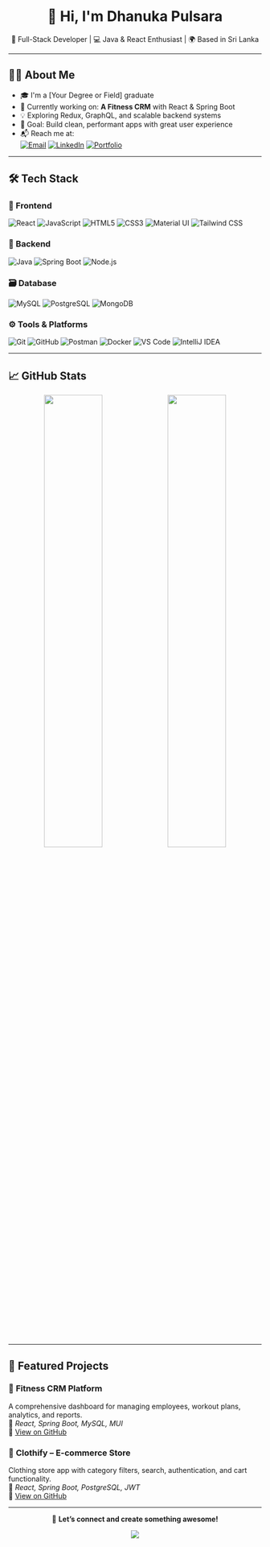 <h1 align="center">👋 Hi, I'm Dhanuka Pulsara</h1>
<p align="center">
  🚀 Full-Stack Developer | 💻 Java & React Enthusiast | 🌍 Based in Sri Lanka
</p>

---

## 🧑‍💻 About Me

- 🎓 I'm a [Your Degree or Field] graduate
- 🔭 Currently working on: **A Fitness CRM** with React & Spring Boot
- 💡 Exploring Redux, GraphQL, and scalable backend systems
- 🎯 Goal: Build clean, performant apps with great user experience
- 📬 Reach me at:  
  [![Email](https://img.shields.io/badge/email-dhanukapulsara%40example.com-D14836?style=flat-square&logo=gmail&logoColor=white)](mailto:dhanukapulsara@example.com)
  [![LinkedIn](https://img.shields.io/badge/linkedin-Dhanuka%20Pulsara-0077B5?style=flat-square&logo=linkedin)](https://www.linkedin.com/in/your-profile)
  [![Portfolio](https://img.shields.io/badge/portfolio-visit-orange?style=flat-square&logo=Firefox)](https://your-portfolio.com)

---

## 🛠️ Tech Stack

### 🧩 Frontend
![React](https://img.shields.io/badge/-React-61DAFB?logo=react&logoColor=white&style=flat-square)
![JavaScript](https://img.shields.io/badge/-JavaScript-F7DF1E?logo=javascript&logoColor=black&style=flat-square)
![HTML5](https://img.shields.io/badge/-HTML5-E34F26?logo=html5&logoColor=white&style=flat-square)
![CSS3](https://img.shields.io/badge/-CSS3-1572B6?logo=css3&logoColor=white&style=flat-square)
![Material UI](https://img.shields.io/badge/-MUI-007FFF?logo=mui&logoColor=white&style=flat-square)
![Tailwind CSS](https://img.shields.io/badge/-Tailwind-38B2AC?logo=tailwind-css&logoColor=white&style=flat-square)

### 🔧 Backend
![Java](https://img.shields.io/badge/-Java-007396?logo=java&logoColor=white&style=flat-square)
![Spring Boot](https://img.shields.io/badge/-Spring%20Boot-6DB33F?logo=spring-boot&logoColor=white&style=flat-square)
![Node.js](https://img.shields.io/badge/-Node.js-339933?logo=node.js&logoColor=white&style=flat-square)

### 🗃️ Database
![MySQL](https://img.shields.io/badge/-MySQL-4479A1?logo=mysql&logoColor=white&style=flat-square)
![PostgreSQL](https://img.shields.io/badge/-PostgreSQL-4169E1?logo=postgresql&logoColor=white&style=flat-square)
![MongoDB](https://img.shields.io/badge/-MongoDB-47A248?logo=mongodb&logoColor=white&style=flat-square)

### ⚙️ Tools & Platforms
![Git](https://img.shields.io/badge/-Git-F05032?logo=git&logoColor=white&style=flat-square)
![GitHub](https://img.shields.io/badge/-GitHub-181717?logo=github&logoColor=white&style=flat-square)
![Postman](https://img.shields.io/badge/-Postman-FF6C37?logo=postman&logoColor=white&style=flat-square)
![Docker](https://img.shields.io/badge/-Docker-2496ED?logo=docker&logoColor=white&style=flat-square)
![VS Code](https://img.shields.io/badge/-VS%20Code-007ACC?logo=visual-studio-code&logoColor=white&style=flat-square)
![IntelliJ IDEA](https://img.shields.io/badge/-IntelliJ%20IDEA-000000?logo=intellij-idea&logoColor=white&style=flat-square)

---

## 📈 GitHub Stats

<p align="center">
  <img src="https://github-readme-stats.vercel.app/api?username=your-github-username&show_icons=true&theme=tokyonight&hide_border=true" width="48%" />
  <img src="https://github-readme-stats.vercel.app/api/top-langs/?username=your-github-username&layout=compact&theme=tokyonight&hide_border=true" width="48%" />
</p>

---

## 🧪 Featured Projects

### 📌 **Fitness CRM Platform**
A comprehensive dashboard for managing employees, workout plans, analytics, and reports.  
🔧 _React, Spring Boot, MySQL, MUI_  
🔗 [View on GitHub](https://github.com/dhanuka1025/fitness-crm)

### 📌 **Clothify – E-commerce Store**
Clothing store app with category filters, search, authentication, and cart functionality.  
🛒 _React, Spring Boot, PostgreSQL, JWT_  
🔗 [View on GitHub](https://github.com/dhanuka1025/clothify)

---

<p align="center">
  🔗 <strong>Let’s connect and create something awesome!</strong>
</p>
<p align="center">
  <img src="https://skillicons.dev/icons?i=react,java,spring,js,html,css,mysql,mongodb,git,github,docker" />
</p>

